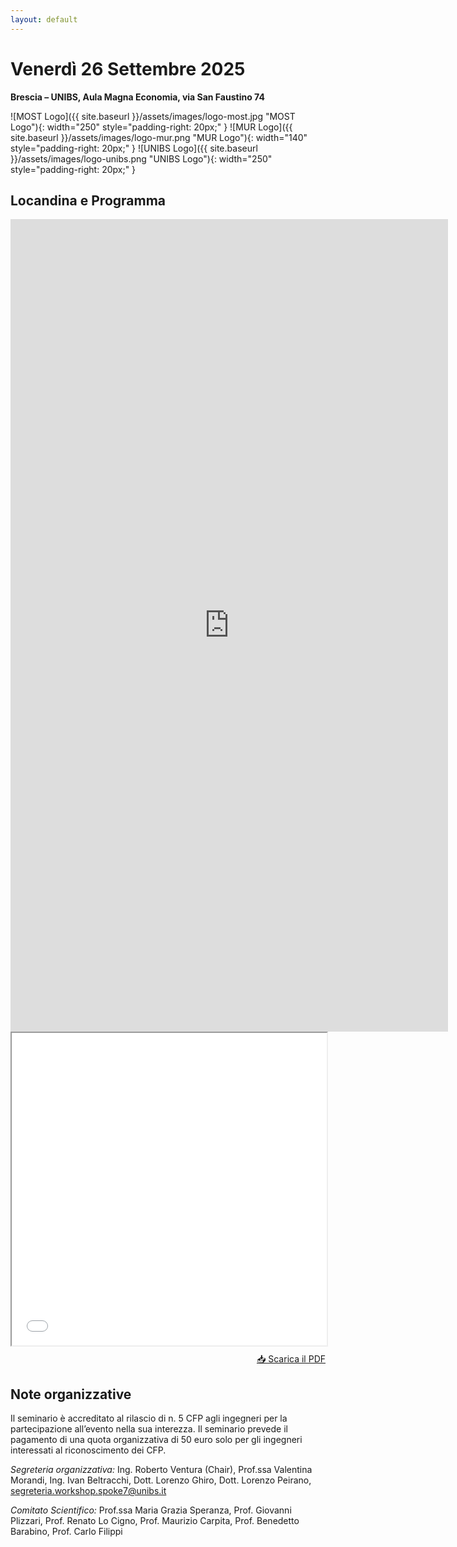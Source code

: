 ```yaml
---
layout: default
---
```


<!-- ## Venerdì 26 Settembre 2025 -->
<h1> Venerdì 26 Settembre 2025 </h1>
 
**Brescia – UNIBS, Aula Magna Economia, via San Faustino 74**

![MOST Logo]({{ site.baseurl }}/assets/images/logo-most.jpg "MOST Logo"){: width="250" style="padding-right: 20px;" }
![MUR Logo]({{ site.baseurl }}/assets/images/logo-mur.png "MUR Logo"){: width="140" style="padding-right: 20px;" }
![UNIBS Logo]({{ site.baseurl }}/assets/images/logo-unibs.png "UNIBS Logo"){: width="250" style="padding-right: 20px;" }

<!--![ANSFISA Logo]({{ site.baseurl }}/assets/images/logo-ansfisa.png "ANSFISA Logo"){: width="250" }-->


## Locandina e Programma
<iframe src="https://docs.google.com/forms/d/e/1FAIpQLScTk7WxXNbO-E31AQySKyOiuSxBz8CsaumT_iTfTygInU4PAw/viewform?embedded=true" width="700" height="1300" frameborder="0" marginheight="0" marginwidth="0">	
</iframe>

<iframe src="/assets/locandina.pdf" width="100%" height="500px"></iframe>

<p style="text-align: right; margin-top: 10px;">
  <a href="/assets/locandina.pdf" download>📥 Scarica il PDF</a>
</p>

<!-- I ponti sono tra gli elementi più vulnerabili delle reti stradali, poiché soggetti a sollecitazioni di varia natura che possono causare danni tali da richiederne la chiusura o, nel peggiore dei casi, provocarne il collasso. L'inagibilità di un ponte ha un forte impatto sulla mobilità, aumentando i tempi di percorrenza, congestionando il traffico e ostacolando il trasporto delle merci. Tra i principali fattori di rischio, il traffico pesante e il degrado strutturale rappresentano una minaccia crescente per la sicurezza dei ponti, specialmente in contesti con infrastrutture datate e carichi veicolari spesso superiori ai limiti progettuali.
Questo workshop presenta le attività di ricerca dell’Università degli Studi di Brescia (UniBs) nell’ambito dello Spoke 7 “CCAM e Smart Infrastrutture” del MOST, con l’obiettivo di sviluppare un metodo innovativo per la valutazione e gestione in tempo reale del rischio legato al traffico pesante sui ponti. Il progetto integra competenze multidisciplinari di ingegneria dei trasporti, strutturale, delle reti e delle telecomunicazioni, oltre a strumenti di analisi statistica e ricerca operativa.
Il sistema di monitoraggio prevede l’uso di dispositivi Weigh-In-Motion (WIM) per misurare il carico dei veicoli in transito e sensori per analizzare la risposta strutturale. Un ponte pilota, situato lungo la Tangenziale Sud di Brescia, una delle strade con il maggior traffico pesante in Italia, è stato strumentato per raccogliere dati utili alla calibrazione di modelli probabilistici di rischio.
L’approccio proposto consente non solo di stimare in tempo reale il rischio indotto dal traffico pesante, ma anche di simulare azioni di deviazione dei mezzi pesanti prima del transito sul ponte monitorato. Sono inoltre previsti algoritmi per ottimizzare i percorsi alternativi e strategie di manutenzione mirate alla riduzione del rischio per i ponti in calcestruzzo armato e precompresso.
Il workshop sarà un'occasione di confronto tra esperti del settore per discutere soluzioni innovative per la sicurezza e la gestione delle infrastrutture stradali.

## PROGRAMMA

**Ore 10,00**   *Registrazione dei partecipanti*

**Ore 10,30**   *Saluti delle Autorità e degli Organizzatori*

- Rappresentante della Provincia di Brescia 
- Rappresentante del Comune di Brescia
- Rappresentante dell’Ordine degli Ingegneri della Provincia di Brescia
- Presidente del Centro Nazionale per la Mobilità Sostenibile MOST (Prof. Ferruccio Resta)
- Coordinatore Nazionale dello Spoke 7 del MOST (Prof. Cino Bifulco)

**Ore 11,00** *Modera e introduce al tema*

Prof.ssa Maria Grazia Speranza – Ordinaria di Ricerca Operativa, Università degli Studi di Brescia, Coordinatrice dello Spoke 7 per UniBs.  

**Ore 11,15** *Il ruolo di ANSFISA nella gestione del rischio delle infrastrutture*

Ing. Emanuele Renzi, Direzione Generale per la Sicurezza delle Infrastrutture Stradali e Autostradali di ANSFISA    

**Ore 11,35** *Linee Guida per la classificazione e gestione del rischio per i ponti esistenti: risultati e prodotti della sperimentazione svolta dal Consorzio ReLUIS*

Prof. Mauro Dolce, Presidente del Consorzio Reluis

**Ore 11,55** *Transitabilità in tempo reale di ponti esistenti*

Prof. Walter Salvatore, Presidente del Consorzio Fabre    

**Ore 12,15** *Infrastrutture di trasporto critiche: innovazioni per il controllo e la resilienza di rete*

Prof. Bernardino Chiaia – Ordinario di Scienza delle Costruzioni, Politecnico di Torino, Coordinatore del WP4 dello Spoke 7 a livello nazionale

**Ore 12,35** *Gestione e controllo del traffico in Ecosistema CCAM*

- Prof. Stefano De Luca – Ordinario di Tecnica ed Ingegneria dei Trasporti, Università degli Studi di Salerno, Coordinatore del WP3 dello Spoke 7 a livello nazionale.
- Prof.ssa Roberta di Pace – Associata di Tecnica ed Ingegneria dei Trasporti, Università degli Studi di Salerno

**Ore 13,00   Light lunch**

**Ore 14,30** *Monitoraggio innovativo integrato di un ponte in provincia di Brescia*

Prof. Giovanni Plizzari, Prof. Fausto Minelli, Prof. Giovanni Metelli, Dott. Ivan Beltracchi, Dipartimento di Ingegneria Civile, Architettura, Territorio, Ambiente e di Matematica (DICATAM) dell’UniBS

**Ore 14,45** *Verso una gestione in tempo reale del rischio di sovraccarico dei ponti indotto dai veicoli pesanti: il caso di studio di Brescia*

Prof. Giulio Maternini, Prof. Benedetto Barabino, Ing. Roberto Ventura, Dipartimento di Ingegneria Civile, Architettura, Territorio, Ambiente e di Matematica (DICATAM) dell’UniBS

**Ore 15,00** *Stima del rischio di sovraccarico di un ponte con un approccio statistico innovativo basato su dati WIM: Il caso studio di Brescia*

Prof. Maurizio Carpita, Dott. Mattia Cefis, Dipartimento di Economia e Management (DEM) dell’UniBs

**Ore 15,15** *Re-routing dei flussi di traffico*

Prof.ssa Maria Grazia Speranza, Prof.ssa Valentina Morandi, Dott. Lorenzo Peirano, Dipartimento di Economia e Management (DEM) dell’UniBs 

**Ore 15,30** *Digital Twin: uso e opportunità nella gestione del traffico e delle infrastrutture*

Prof. Renato Lo Cigno, Dott. Lorenzo Ghiro, Dipartimento di Ingegneria dell’Informazione (DII) dell’UniBs

**Ore 15,45** *Esperienza dei fornitori/sponsor*

**Ore 16,30 Coffee Break**

**Ore 17,00** *Tavola Rotonda con rappresentanti degli enti: problemi, sinergie, indicazioni*

Moderatrice: Giuliana Mossoni, Giornalista presso il Giornale di Brescia

Intervengono:

- ANSFISA (Ing. Emanuele Renzi)
- ANAS (Ing. Nicola Prisco)
- Provincia di Brescia (Arch. Pierpaola Archini)
- Comune di Brescia (Ing. Stefano Sbardella, Ing. Antonio Beniamino Costantino)

**Ore 18:30** *Conclusione del workshop* -->

## Note organizzative

Il seminario è accreditato al rilascio di n. 5 CFP agli ingegneri per la partecipazione all’evento nella sua interezza. Il seminario prevede il pagamento di una quota organizzativa di 50 euro solo per gli ingegneri interessati al riconoscimento dei CFP.

*Segreteria organizzativa:* Ing. Roberto Ventura (Chair), Prof.ssa Valentina Morandi, Ing. Ivan Beltracchi, Dott. Lorenzo Ghiro, Dott. Lorenzo Peirano, segreteria.workshop.spoke7@unibs.it

*Comitato Scientifico:* Prof.ssa Maria Grazia Speranza, Prof. Giovanni Plizzari, Prof. Renato Lo Cigno, Prof. Maurizio Carpita, Prof. Benedetto Barabino, Prof. Carlo Filippi
